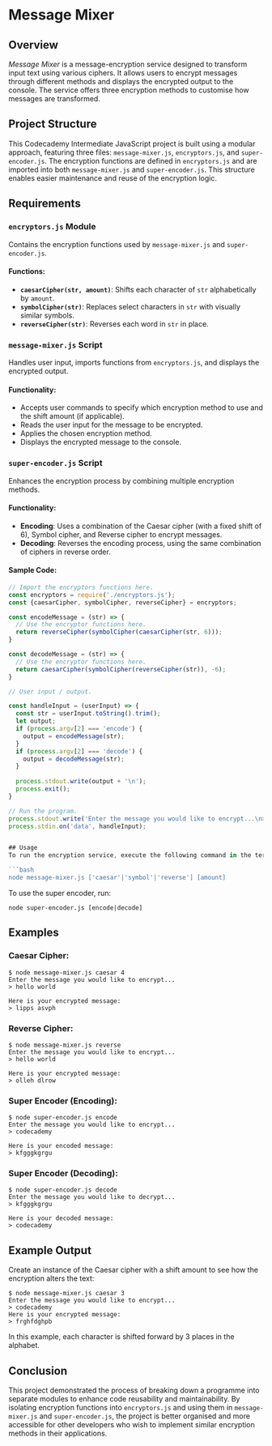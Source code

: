 # Message Mixer

## Overview
*Message Mixer* is a message-encryption service designed to transform input text using various ciphers. It allows users to encrypt messages through different methods and displays the encrypted output to the console. The service offers three encryption methods to customise how messages are transformed.

## Project Structure
This Codecademy Intermediate JavaScript project is built using a modular approach, featuring three files: `message-mixer.js`, `encryptors.js`, and `super-encoder.js`. The encryption functions are defined in `encryptors.js` and are imported into both `message-mixer.js` and `super-encoder.js`. This structure enables easier maintenance and reuse of the encryption logic.

## Requirements

### `encryptors.js` Module
Contains the encryption functions used by `message-mixer.js` and `super-encoder.js`.

#### Functions:
- **`caesarCipher(str, amount)`**: Shifts each character of `str` alphabetically by `amount`.
- **`symbolCipher(str)`**: Replaces select characters in `str` with visually similar symbols.
- **`reverseCipher(str)`**: Reverses each word in `str` in place.

### `message-mixer.js` Script
Handles user input, imports functions from `encryptors.js`, and displays the encrypted output.

#### Functionality:
- Accepts user commands to specify which encryption method to use and the shift amount (if applicable).
- Reads the user input for the message to be encrypted.
- Applies the chosen encryption method.
- Displays the encrypted message to the console.

### `super-encoder.js` Script
Enhances the encryption process by combining multiple encryption methods.

#### Functionality:
- **Encoding**: Uses a combination of the Caesar cipher (with a fixed shift of 6), Symbol cipher, and Reverse cipher to encrypt messages.
- **Decoding**: Reverses the encoding process, using the same combination of ciphers in reverse order.

#### Sample Code:
```javascript
// Import the encryptors functions here.
const encryptors = require('./encryptors.js');
const {caesarCipher, symbolCipher, reverseCipher} = encryptors;

const encodeMessage = (str) => {
  // Use the encryptor functions here.
  return reverseCipher(symbolCipher(caesarCipher(str, 6)));
}

const decodeMessage = (str) => {
  // Use the encryptor functions here.
  return caesarCipher(symbolCipher(reverseCipher(str)), -6);
}

// User input / output.

const handleInput = (userInput) => {
  const str = userInput.toString().trim();
  let output;
  if (process.argv[2] === 'encode') {
    output = encodeMessage(str);
  } 
  if (process.argv[2] === 'decode') {
    output = decodeMessage(str);
  } 
  
  process.stdout.write(output + '\n');
  process.exit();
}

// Run the program.
process.stdout.write('Enter the message you would like to encrypt...\n> ');
process.stdin.on('data', handleInput);


## Usage
To run the encryption service, execute the following command in the terminal:

```bash
node message-mixer.js ['caesar'|'symbol'|'reverse'] [amount]
```

To use the super encoder, run:

```
node super-encoder.js [encode|decode]
``` 

## Examples

### Caesar Cipher:

```
$ node message-mixer.js caesar 4
Enter the message you would like to encrypt...
> hello world

Here is your encrypted message:
> lipps asvph
```

### Reverse Cipher:

```
$ node message-mixer.js reverse
Enter the message you would like to encrypt...
> hello world

Here is your encrypted message:
> olleh dlrow
```

### Super Encoder (Encoding):

```
$ node super-encoder.js encode
Enter the message you would like to encrypt...
> codecademy

Here is your encoded message:
> kfgggkgrgu
```

### Super Encoder (Decoding):

```
$ node super-encoder.js decode
Enter the message you would like to decrypt...
> kfgggkgrgu

Here is your decoded message:
> codecademy
```

## Example Output
Create an instance of the Caesar cipher with a shift amount to see how the encryption alters the text:

```
$ node message-mixer.js caesar 3
Enter the message you would like to encrypt...
> codecademy
Here is your encrypted message:
> frghfdghpb
```

In this example, each character is shifted forward by 3 places in the alphabet.

## Conclusion
This project demonstrated the process of breaking down a programme into separate modules to enhance code reusability and maintainability. By isolating encryption functions into `encryptors.js` and using them in `message-mixer.js` and `super-encoder.js`, the project is better organised and more accessible for other developers who wish to implement similar encryption methods in their applications.